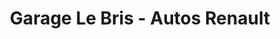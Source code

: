 ---
title: "Garage Le Bris - Autos Renault"
url: /le-faouet/garage-le-bris-autos-renault/
shop: réparation de voitures
---
